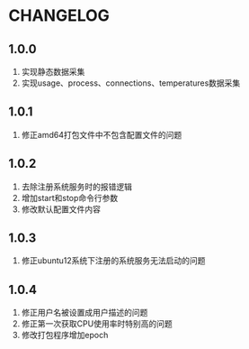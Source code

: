 # CHANGELOG

## 1.0.0

1. 实现静态数据采集
2. 实现usage、process、connections、temperatures数据采集

## 1.0.1

1. 修正amd64打包文件中不包含配置文件的问题

## 1.0.2

1. 去除注册系统服务时的报错逻辑
2. 增加start和stop命令行参数
3. 修改默认配置文件内容

## 1.0.3

1. 修正ubuntu12系统下注册的系统服务无法启动的问题

## 1.0.4

1. 修正用户名被设置成用户描述的问题
2. 修正第一次获取CPU使用率时特别高的问题
3. 修改打包程序增加epoch
